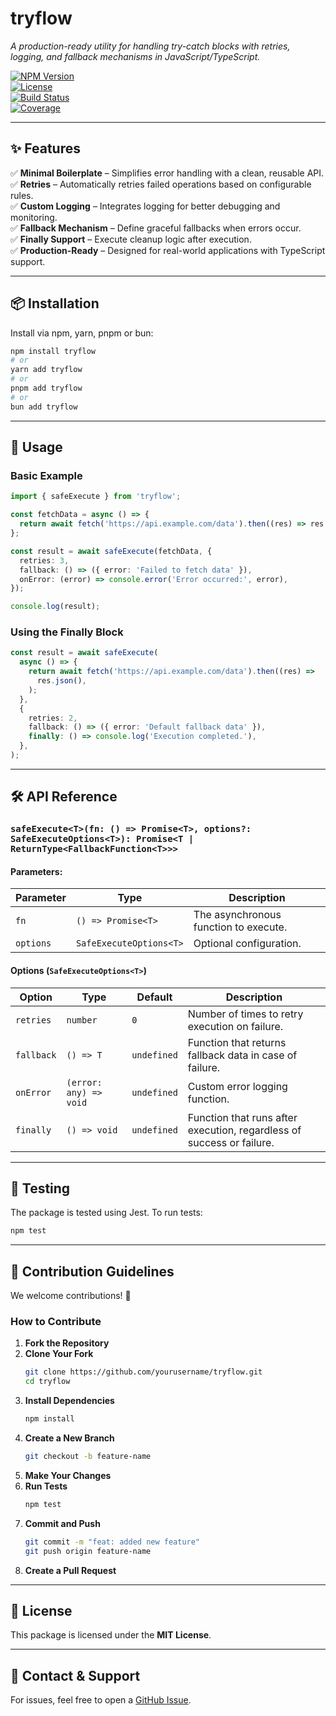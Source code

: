 # **tryflow**

_A production-ready utility for handling try-catch blocks with retries, logging, and fallback mechanisms in JavaScript/TypeScript._

[![NPM Version](https://img.shields.io/npm/v/safe-execute)](https://www.npmjs.com/package/safe-execute)  
[![License](https://img.shields.io/npm/l/safe-execute)](LICENSE)  
[![Build Status](https://img.shields.io/github/actions/workflow/status/yourusername/safe-execute/ci.yml)](https://github.com/yourusername/safe-execute/actions)  
[![Coverage](https://img.shields.io/codecov/c/github/yourusername/safe-execute)](https://codecov.io/gh/yourusername/safe-execute)

---

## **✨ Features**

✅ **Minimal Boilerplate** – Simplifies error handling with a clean, reusable API.  
✅ **Retries** – Automatically retries failed operations based on configurable rules.  
✅ **Custom Logging** – Integrates logging for better debugging and monitoring.  
✅ **Fallback Mechanism** – Define graceful fallbacks when errors occur.  
✅ **Finally Support** – Execute cleanup logic after execution.  
✅ **Production-Ready** – Designed for real-world applications with TypeScript support.

---

## **📦 Installation**

Install via npm, yarn, pnpm or bun:

```sh
npm install tryflow
# or
yarn add tryflow
# or
pnpm add tryflow
# or
bun add tryflow
```

---

## **🚀 Usage**

### **Basic Example**

```ts
import { safeExecute } from 'tryflow';

const fetchData = async () => {
  return await fetch('https://api.example.com/data').then((res) => res.json());
};

const result = await safeExecute(fetchData, {
  retries: 3,
  fallback: () => ({ error: 'Failed to fetch data' }),
  onError: (error) => console.error('Error occurred:', error),
});

console.log(result);
```

### **Using the Finally Block**

```ts
const result = await safeExecute(
  async () => {
    return await fetch('https://api.example.com/data').then((res) =>
      res.json(),
    );
  },
  {
    retries: 2,
    fallback: () => ({ error: 'Default fallback data' }),
    finally: () => console.log('Execution completed.'),
  },
);
```

---

## **🛠 API Reference**

### **`safeExecute<T>(fn: () => Promise<T>, options?: SafeExecuteOptions<T>): Promise<T | ReturnType<FallbackFunction<T>>>`**

#### **Parameters:**

| Parameter | Type                    | Description                           |
| --------- | ----------------------- | ------------------------------------- |
| `fn`      | `() => Promise<T>`      | The asynchronous function to execute. |
| `options` | `SafeExecuteOptions<T>` | Optional configuration.               |

#### **Options (`SafeExecuteOptions<T>`)**

| Option     | Type                   | Default     | Description                                                           |
| ---------- | ---------------------- | ----------- | --------------------------------------------------------------------- |
| `retries`  | `number`               | `0`         | Number of times to retry execution on failure.                        |
| `fallback` | `() => T`              | `undefined` | Function that returns fallback data in case of failure.               |
| `onError`  | `(error: any) => void` | `undefined` | Custom error logging function.                                        |
| `finally`  | `() => void`           | `undefined` | Function that runs after execution, regardless of success or failure. |

---

## **🧪 Testing**

The package is tested using Jest. To run tests:

```sh
npm test
```

---

## **📜 Contribution Guidelines**

We welcome contributions! 🚀

### **How to Contribute**

1. **Fork the Repository**
2. **Clone Your Fork**
   ```sh
   git clone https://github.com/yourusername/tryflow.git
   cd tryflow
   ```
3. **Install Dependencies**
   ```sh
   npm install
   ```
4. **Create a New Branch**
   ```sh
   git checkout -b feature-name
   ```
5. **Make Your Changes**
6. **Run Tests**
   ```sh
   npm test
   ```
7. **Commit and Push**
   ```sh
   git commit -m "feat: added new feature"
   git push origin feature-name
   ```
8. **Create a Pull Request**

---

## **📜 License**

This package is licensed under the **MIT License**.

---

## **📮 Contact & Support**

For issues, feel free to open a [GitHub Issue](https://github.com/yourusername/safe-execute/issues).
